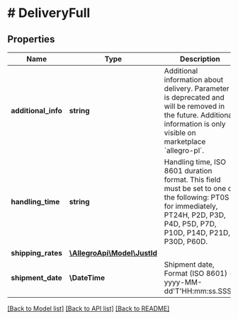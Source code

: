 # # DeliveryFull

## Properties

Name | Type | Description | Notes
------------ | ------------- | ------------- | -------------
**additional_info** | **string** | Additional information about delivery. Parameter is deprecated and will be removed in the future. Additional information is only visible on marketplace &#x60;allegro-pl&#x60;. | [optional]
**handling_time** | **string** | Handling time, ISO 8601 duration format. This field must be set to one of the following: PT0S for immediately, PT24H, P2D, P3D, P4D, P5D, P7D, P10D, P14D, P21D, P30D, P60D. | [optional]
**shipping_rates** | [**\AllegroApi\Model\JustId**](JustId.md) |  | [optional]
**shipment_date** | **\DateTime** | Shipment date, Format (ISO 8601) - yyyy-MM-dd&#39;T&#39;HH:mm:ss.SSSZ | [optional]

[[Back to Model list]](../../README.md#models) [[Back to API list]](../../README.md#endpoints) [[Back to README]](../../README.md)
